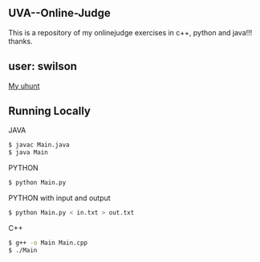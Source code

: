 ## UVA--Online-Judge
This is a repository of my onlinejudge exercises in c++, python and java!!! thanks.

## user: swilson
[My uhunt](https://uhunt.onlinejudge.org/id/874756)

## Running Locally
JAVA
```sh
$ javac Main.java
$ java Main
```
PYTHON
```sh
$ python Main.py
```
PYTHON with input and output
```sh
$ python Main.py < in.txt > out.txt
```
C++
```sh
$ g++ -o Main Main.cpp
$ ./Main
```

